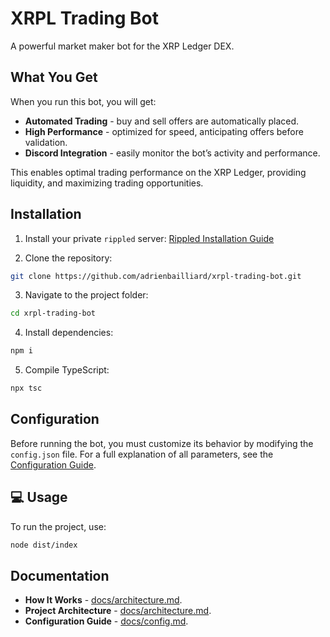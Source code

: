 # XRPL Trading Bot

A powerful market maker bot for the XRP Ledger DEX.

## What You Get

When you run this bot, you will get: 
+ **Automated Trading** - buy and sell offers are automatically placed.
+ **High Performance** - optimized for speed, anticipating offers before validation.
+ **Discord Integration** - easily monitor the bot’s activity and performance.

This enables optimal trading performance on the XRP Ledger, providing liquidity, and maximizing trading opportunities.

## Installation

1. Install your private `rippled` server:
[Rippled Installation Guide](https://xrpl.org/docs/infrastructure/installation)

2. Clone the repository:
```sh
git clone https://github.com/adrienbailliard/xrpl-trading-bot.git
```

3. Navigate to the project folder:
```sh
cd xrpl-trading-bot
```

4. Install dependencies:
```sh
npm i
```

5. Compile TypeScript:
```sh
npx tsc
```

## Configuration

Before running the bot, you must customize its behavior by modifying the `config.json` file.
For a full explanation of all parameters, see the [Configuration Guide](docs/config.md).

## 💻 Usage

To run the project, use:
```sh
node dist/index
```

## Documentation

+ **How It Works** - [docs/architecture.md](docs/how-it-works.md).
+ **Project Architecture** - [docs/architecture.md](docs/architecture.md).
+ **Configuration Guide** - [docs/config.md](docs/config.md).
